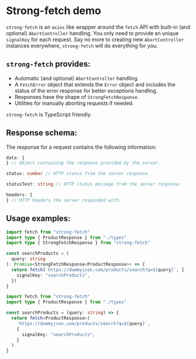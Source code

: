 # Strong-fetch demo

`strong-fetch` is an `axios` like wrapper around the `fetch` API with built-in (and optional) `AbortController` handling. You only need to provide an unique `signalKey` for each request. Say no more to creating new `AbortController` instances everywhere, `strong-fetch` will do everything for you.

## `strong-fetch` provides:

- Automatic (and optional) `AbortController` handling.
- A `FetchError` object that extends the `Error` object and includes the status of the error response for better exceptions handling.
- Responses have the shape of `StrongFetchResponse`.
- Utilities for manually aborting requests if needed.

`strong-fetch` is TypeScript friendly.

## Response schema:

The response for a request contains the following information:

```typescript
data: {
} // Object containing the response provided by the server.

status: number // HTTP status from the server response.

statusText: string // HTTP status message from the server response.

headers: {
} // HTTP headers the server responded with.
```

## Usage examples:

```typescript
import fetch from "strong-fetch"
import type { ProductResponse } from "./types"
import type { StrongFetchResponse } from "strong-fetch"

const searchProducts = (
  query: string
): Promise<StrongFetchResponse<ProductResponse>> => {
  return fetch(`https://dummyjson.com/products/search?q=${query}`, {
    signalKey: "searchProducts",
  })
}
```

```typescript
import fetch from "strong-fetch"
import type { ProductResponse } from "./types"

const searchProducts = (query: string) => {
  return fetch<ProductResponse>(
    `https://dummyjson.com/products/search?q=${query}`,
    {
      signalKey: "searchProducts",
    }
  )
}
```
